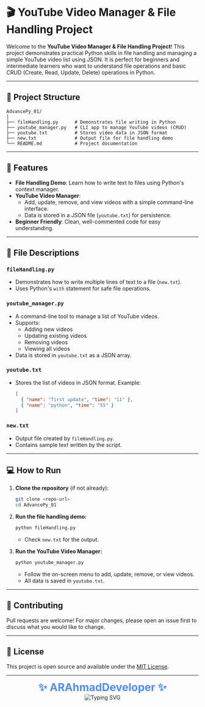 # 🎬 YouTube Video Manager & File Handling Project

Welcome to the **YouTube Video Manager & File Handling Project**! This project demonstrates practical Python skills in file handling and managing a simple YouTube video list using JSON. It is perfect for beginners and intermediate learners who want to understand file operations and basic CRUD (Create, Read, Update, Delete) operations in Python.

---

## 📁 Project Structure

```
AdvancePy_01/
│
├── fileHandling.py      # Demonstrates file writing in Python
├── youtube_manager.py   # CLI app to manage YouTube videos (CRUD)
├── youtube.txt          # Stores video data in JSON format
├── new.txt              # Output file for file handling demo
└── README.md            # Project documentation
```

---

## 🚀 Features

- **File Handling Demo**: Learn how to write text to files using Python's context manager.
- **YouTube Video Manager**:
  - Add, update, remove, and view videos with a simple command-line interface.
  - Data is stored in a JSON file (`youtube.txt`) for persistence.
- **Beginner Friendly**: Clean, well-commented code for easy understanding.

---

## 📝 File Descriptions

### `fileHandling.py`

- Demonstrates how to write multiple lines of text to a file (`new.txt`).
- Uses Python's `with` statement for safe file operations.

### `youtube_manager.py`

- A command-line tool to manage a list of YouTube videos.
- Supports:
  - Adding new videos
  - Updating existing videos
  - Removing videos
  - Viewing all videos
- Data is stored in `youtube.txt` as a JSON array.

### `youtube.txt`

- Stores the list of videos in JSON format. Example:
  ```json
  [
    { "name": "first update", "time": "11" },
    { "name": "python", "time": "55" }
  ]
  ```

### `new.txt`

- Output file created by `fileHandling.py`.
- Contains sample text written by the script.

---

## 💻 How to Run

1. **Clone the repository** (if not already):

   ```bash
   git clone <repo-url>
   cd AdvancePy_01
   ```

2. **Run the file handling demo:**

   ```bash
   python fileHandling.py
   ```

   - Check `new.txt` for the output.

3. **Run the YouTube Video Manager:**
   ```bash
   python youtube_manager.py
   ```
   - Follow the on-screen menu to add, update, remove, or view videos.
   - All data is saved in `youtube.txt`.

---


## 🤝 Contributing

Pull requests are welcome! For major changes, please open an issue first to discuss what you would like to change.

---

## 📜 License

This project is open source and available under the [MIT License](LICENSE).

---

<p align="center">
  <b><span style="font-size:2em; color:#4F8EF7;">✨ ARAhmadDeveloper ✨</span></b><br>
  <img src="https://readme-typing-svg.demolab.com?font=Fira+Code&size=30&pause=1000&color=4F8EF7&center=true&vCenter=true&width=435&lines=Happy+Coding!" alt="Typing SVG" />
</p>
